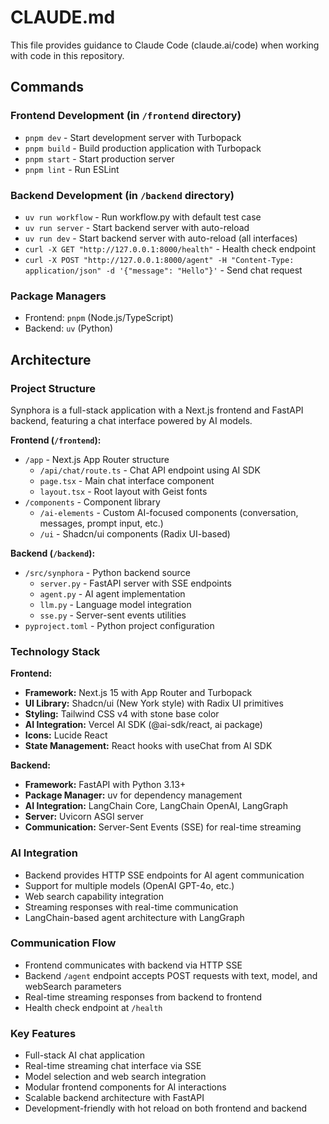 # CLAUDE.md

This file provides guidance to Claude Code (claude.ai/code) when working with code in this repository.

## Commands

### Frontend Development (in `/frontend` directory)
- `pnpm dev` - Start development server with Turbopack
- `pnpm build` - Build production application with Turbopack
- `pnpm start` - Start production server
- `pnpm lint` - Run ESLint

### Backend Development (in `/backend` directory)
- `uv run workflow` - Run workflow.py with default test case
- `uv run server` - Start backend server with auto-reload
- `uv run dev` - Start backend server with auto-reload (all interfaces)
- `curl -X GET "http://127.0.0.1:8000/health"` - Health check endpoint
- `curl -X POST "http://127.0.0.1:8000/agent" -H "Content-Type: application/json" -d '{"message": "Hello"}'` - Send chat request

### Package Managers
- Frontend: `pnpm` (Node.js/TypeScript)
- Backend: `uv` (Python)

## Architecture

### Project Structure
Synphora is a full-stack application with a Next.js frontend and FastAPI backend, featuring a chat interface powered by AI models.

**Frontend (`/frontend`):**
- `/app` - Next.js App Router structure
  - `/api/chat/route.ts` - Chat API endpoint using AI SDK
  - `page.tsx` - Main chat interface component
  - `layout.tsx` - Root layout with Geist fonts
- `/components` - Component library
  - `/ai-elements` - Custom AI-focused components (conversation, messages, prompt input, etc.)
  - `/ui` - Shadcn/ui components (Radix UI-based)

**Backend (`/backend`):**
- `/src/synphora` - Python backend source
  - `server.py` - FastAPI server with SSE endpoints
  - `agent.py` - AI agent implementation
  - `llm.py` - Language model integration
  - `sse.py` - Server-sent events utilities
- `pyproject.toml` - Python project configuration

### Technology Stack

**Frontend:**
- **Framework:** Next.js 15 with App Router and Turbopack
- **UI Library:** Shadcn/ui (New York style) with Radix UI primitives
- **Styling:** Tailwind CSS v4 with stone base color
- **AI Integration:** Vercel AI SDK (@ai-sdk/react, ai package)
- **Icons:** Lucide React
- **State Management:** React hooks with useChat from AI SDK

**Backend:**
- **Framework:** FastAPI with Python 3.13+
- **Package Manager:** uv for dependency management
- **AI Integration:** LangChain Core, LangChain OpenAI, LangGraph
- **Server:** Uvicorn ASGI server
- **Communication:** Server-Sent Events (SSE) for real-time streaming

### AI Integration
- Backend provides HTTP SSE endpoints for AI agent communication
- Support for multiple models (OpenAI GPT-4o, etc.)
- Web search capability integration
- Streaming responses with real-time communication
- LangChain-based agent architecture with LangGraph

### Communication Flow
- Frontend communicates with backend via HTTP SSE
- Backend `/agent` endpoint accepts POST requests with text, model, and webSearch parameters
- Real-time streaming responses from backend to frontend
- Health check endpoint at `/health`

### Key Features
- Full-stack AI chat application
- Real-time streaming chat interface via SSE
- Model selection and web search integration
- Modular frontend components for AI interactions
- Scalable backend architecture with FastAPI
- Development-friendly with hot reload on both frontend and backend